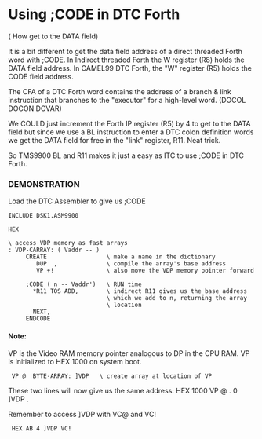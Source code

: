 #  Using ;CODE in DTC Forth
 ( How get to the DATA field)

It is a bit different to get the data field address of a direct threaded
Forth word with ;CODE. In Indirect threaded Forth the W register (R8) holds the DATA field address. In CAMEL99 DTC Forth, the "W" register (R5) holds the CODE field address. 

The CFA of a DTC Forth word contains the address of a branch & link
instruction that branches to the "executor" for a high-level word.
(DOCOL DOCON DOVAR)

We COULD just increment the Forth IP register (R5) by 4 to get to the DATA field but since we use a BL instruction to enter a DTC colon definition  words we get the DATA field for free in the "link" register, R11. 
Neat trick.

So TMS9900 BL and R11 makes it just a easy as ITC to use ;CODE in DTC Forth.

### DEMONSTRATION
Load the DTC Assembler to give us ;CODE

```
INCLUDE DSK1.ASM9900

HEX

\ access VDP memory as fast arrays
: VDP-CARRAY: ( Vaddr -- )
     CREATE                 \ make a name in the dictionary
        DUP  ,              \ compile the array's base address
        VP +!               \ also move the VDP memory pointer forward

     ;CODE ( n -- Vaddr')   \ RUN time
       *R11 TOS ADD,        \ indirect R11 gives us the base address 
                            \ which we add to n, returning the array 
                            \ location
       NEXT,
     ENDCODE
```
#### Note:
VP is the Video RAM memory pointer analogous to DP in the CPU RAM. 
VP is initialized to HEX 1000 on system boot.

     VP @  BYTE-ARRAY: ]VDP   \ create array at location of VP

These two lines will now give us the same address: HEX 1000
     VP @  .
     0 ]VDP .

Remember to access ]VDP with VC@  and VC!

     HEX AB 4 ]VDP VC!
